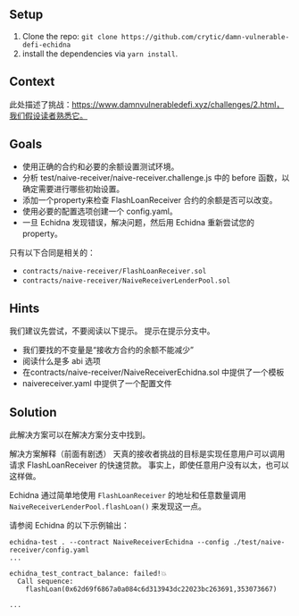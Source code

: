 ## Setup
1. Clone the repo: `git clone https://github.com/crytic/damn-vulnerable-defi-echidna`
2. install the dependencies via `yarn install`.

## Context
此处描述了挑战：https://www.damnvulnerabledefi.xyz/challenges/2.html，我们假设读者熟悉它。

## Goals
- 使用正确的合约和必要的余额设置测试环境。
- 分析 test/naive-receiver/naive-receiver.challenge.js 中的 before 函数，以确定需要进行哪些初始设置。
- 添加一个property来检查 FlashLoanReceiver 合约的余额是否可以改变。
- 使用必要的配置选项创建一个 config.yaml。
- 一旦 Echidna 发现错误，解决问题，然后用 Echidna 重新尝试您的property。

只有以下合同是相关的：
- `contracts/naive-receiver/FlashLoanReceiver.sol`
- `contracts/naive-receiver/NaiveReceiverLenderPool.sol`

## Hints
我们建议先尝试，不要阅读以下提示。 提示在提示分支中。

- 我们要找的不变量是“接收方合约的余额不能减少”
- 阅读什么是多 abi 选项
- 在contracts/naive-receiver/NaiveReceiverEchidna.sol 中提供了一个模板
- naivereceiver.yaml 中提供了一个配置文件

## Solution
此解决方案可以在解决方案分支中找到。

解决方案解释（前面有剧透）
天真的接收者挑战的目标是实现任意用户可以调用请求 FlashLoanReceiver 的快速贷款。 事实上，即使任意用户没有以太，也可以这样做。

Echidna 通过简单地使用 `FlashLoanReceiver` 的地址和任意数量调用 `NaiveReceiverLenderPool.flashLoan()` 来发现这一点。

请参阅 Echidna 的以下示例输出：
```
echidna-test . --contract NaiveReceiverEchidna --config ./test/naive-receiver/config.yaml
...

echidna_test_contract_balance: failed!💥  
  Call sequence:
    flashLoan(0x62d69f6867a0a084c6d313943dc22023bc263691,353073667)

...
```
